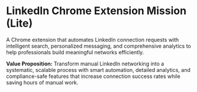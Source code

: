 # LinkedIn Chrome Extension Mission (Lite)

A Chrome extension that automates LinkedIn connection requests with intelligent search, personalized messaging, and comprehensive analytics to help professionals build meaningful networks efficiently.

**Value Proposition:** Transform manual LinkedIn networking into a systematic, scalable process with smart automation, detailed analytics, and compliance-safe features that increase connection success rates while saving hours of manual work.